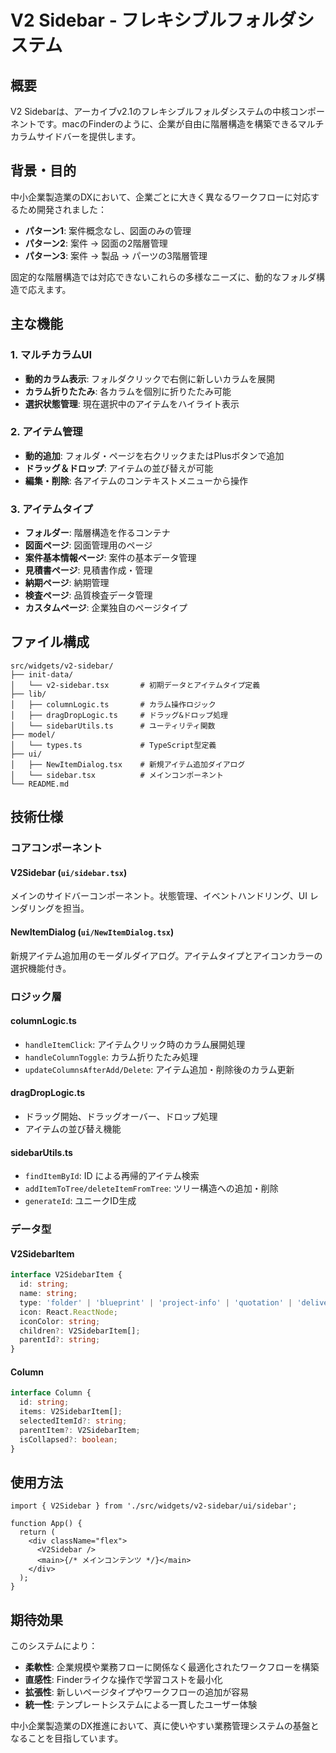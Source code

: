 # V2 Sidebar - フレキシブルフォルダシステム

## 概要

V2 Sidebarは、アーカイブv2.1のフレキシブルフォルダシステムの中核コンポーネントです。macのFinderのように、企業が自由に階層構造を構築できるマルチカラムサイドバーを提供します。

## 背景・目的

中小企業製造業のDXにおいて、企業ごとに大きく異なるワークフローに対応するため開発されました：

- **パターン1**: 案件概念なし、図面のみの管理
- **パターン2**: 案件 → 図面の2階層管理  
- **パターン3**: 案件 → 製品 → パーツの3階層管理

固定的な階層構造では対応できないこれらの多様なニーズに、動的なフォルダ構造で応えます。

## 主な機能

### 1. マルチカラムUI
- **動的カラム表示**: フォルダクリックで右側に新しいカラムを展開
- **カラム折りたたみ**: 各カラムを個別に折りたたみ可能
- **選択状態管理**: 現在選択中のアイテムをハイライト表示

### 2. アイテム管理
- **動的追加**: フォルダ・ページを右クリックまたはPlusボタンで追加
- **ドラッグ＆ドロップ**: アイテムの並び替えが可能
- **編集・削除**: 各アイテムのコンテキストメニューから操作

### 3. アイテムタイプ
- **フォルダー**: 階層構造を作るコンテナ
- **図面ページ**: 図面管理用のページ
- **案件基本情報ページ**: 案件の基本データ管理
- **見積書ページ**: 見積書作成・管理
- **納期ページ**: 納期管理
- **検査ページ**: 品質検査データ管理
- **カスタムページ**: 企業独自のページタイプ

## ファイル構成

```
src/widgets/v2-sidebar/
├── init-data/
│   └── v2-sidebar.tsx       # 初期データとアイテムタイプ定義
├── lib/
│   ├── columnLogic.ts       # カラム操作ロジック
│   ├── dragDropLogic.ts     # ドラッグ&ドロップ処理
│   └── sidebarUtils.ts      # ユーティリティ関数
├── model/
│   └── types.ts             # TypeScript型定義
├── ui/
│   ├── NewItemDialog.tsx    # 新規アイテム追加ダイアログ
│   └── sidebar.tsx          # メインコンポーネント
└── README.md
```

## 技術仕様

### コアコンポーネント

#### V2Sidebar (`ui/sidebar.tsx`)
メインのサイドバーコンポーネント。状態管理、イベントハンドリング、UI レンダリングを担当。

#### NewItemDialog (`ui/NewItemDialog.tsx`)  
新規アイテム追加用のモーダルダイアログ。アイテムタイプとアイコンカラーの選択機能付き。

### ロジック層

#### columnLogic.ts
- `handleItemClick`: アイテムクリック時のカラム展開処理
- `handleColumnToggle`: カラム折りたたみ処理
- `updateColumnsAfterAdd/Delete`: アイテム追加・削除後のカラム更新

#### dragDropLogic.ts  
- ドラッグ開始、ドラッグオーバー、ドロップ処理
- アイテムの並び替え機能

#### sidebarUtils.ts
- `findItemById`: ID による再帰的アイテム検索
- `addItemToTree/deleteItemFromTree`: ツリー構造への追加・削除
- `generateId`: ユニークID生成

### データ型

#### V2SidebarItem
```typescript
interface V2SidebarItem {
  id: string;
  name: string;
  type: 'folder' | 'blueprint' | 'project-info' | 'quotation' | 'delivery' | 'inspection' | 'custom';
  icon: React.ReactNode;
  iconColor: string;
  children?: V2SidebarItem[];
  parentId?: string;
}
```

#### Column
```typescript
interface Column {
  id: string;
  items: V2SidebarItem[];
  selectedItemId?: string;
  parentItem?: V2SidebarItem;
  isCollapsed?: boolean;
}
```

## 使用方法

```tsx
import { V2Sidebar } from './src/widgets/v2-sidebar/ui/sidebar';

function App() {
  return (
    <div className="flex">
      <V2Sidebar />
      <main>{/* メインコンテンツ */}</main>
    </div>
  );
}
```

## 期待効果

このシステムにより：
- **柔軟性**: 企業規模や業務フローに関係なく最適化されたワークフローを構築
- **直感性**: Finderライクな操作で学習コストを最小化
- **拡張性**: 新しいページタイプやワークフローの追加が容易
- **統一性**: テンプレートシステムによる一貫したユーザー体験

中小企業製造業のDX推進において、真に使いやすい業務管理システムの基盤となることを目指しています。